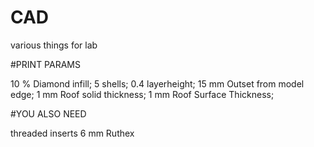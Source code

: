 # CAD
various things for lab

#PRINT PARAMS

10 % Diamond infill; 
5 shells; 
0.4 layerheight; 
15 mm Outset from model edge; 
1 mm Roof solid thickness; 
1 mm Roof Surface Thickness; 

#YOU ALSO NEED

threaded inserts 6 mm Ruthex
